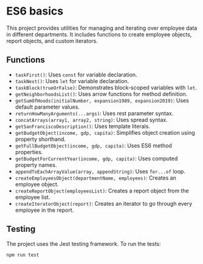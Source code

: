 # ES6 basics

This project provides utilities for managing and iterating over employee data in different departments. It includes functions to create employee objects, report objects, and custom iterators.

## Functions

- `taskFirst()`: Uses `const` for variable declaration.
- `taskNext()`: Uses `let` for variable declaration.
- `taskBlock(trueOrFalse)`: Demonstrates block-scoped variables with `let`.
- `getNeighborhoodsList()`: Uses arrow functions for method definition.
- `getSumOfHoods(initialNumber, expansion1989, expansion2019)`: Uses default parameter values.
- `returnHowManyArguments(...args)`: Uses rest parameter syntax.
- `concatArrays(array1, array2, string)`: Uses spread syntax.
- `getSanFranciscoDescription()`: Uses template literals.
- `getBudgetObject(income, gdp, capita)`: Simplifies object creation using property shorthand.
- `getFullBudgetObject(income, gdp, capita)`: Uses ES6 method properties.
- `getBudgetForCurrentYear(income, gdp, capita)`: Uses computed property names.
- `appendToEachArrayValue(array, appendString)`: Uses `for...of` loop.
- `createEmployeesObject(departmentName, employees)`: Creates an employee object.
- `createReportObject(employeesList)`: Creates a report object from the employee list.
- `createIteratorObject(report)`: Creates an iterator to go through every employee in the report.

## Testing

The project uses the Jest testing framework. To run the tests:

```bash
npm run test